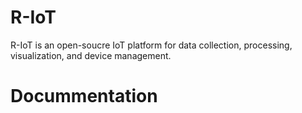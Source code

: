 # R-IoT
R-IoT is an open-soucre IoT platform for data collection, processing, visualization, and device management.
# Docummentation

